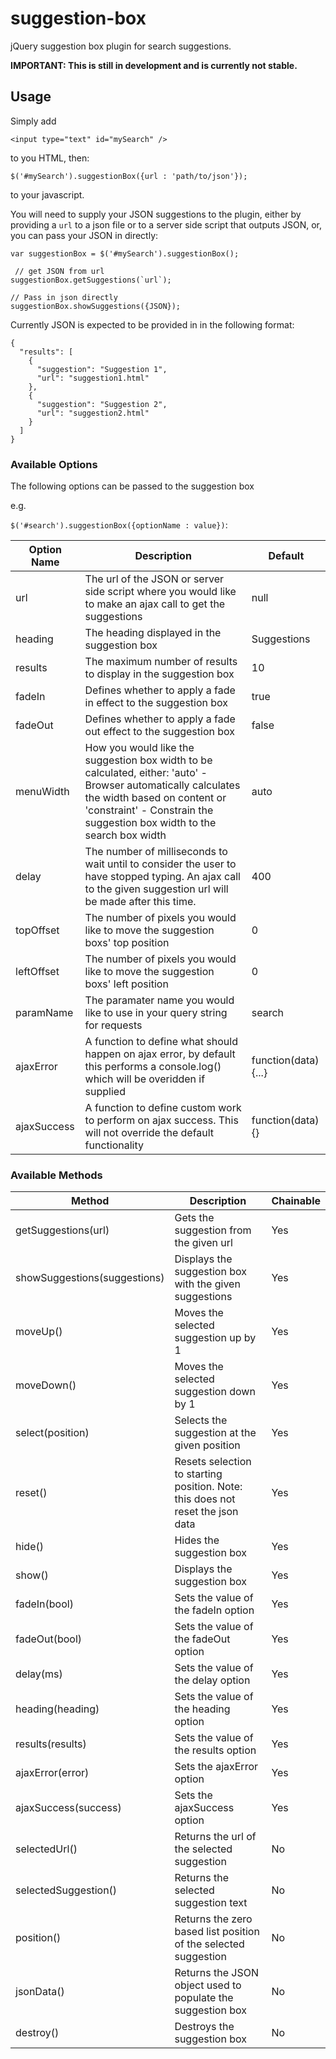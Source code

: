 # suggestion-box

jQuery suggestion box plugin for search suggestions. 

**IMPORTANT: This is still in development and is currently not stable.**

## Usage

Simply add

`<input type="text" id="mySearch" />`

to you HTML, then:

 `$('#mySearch').suggestionBox({url : 'path/to/json'});`
 
 to your javascript.
 
 You will need to supply your JSON suggestions to the plugin, either by providing a `url` to a json file or to a server side script that outputs JSON, or, you can pass your JSON in directly:
 
 ```
 var suggestionBox = $('#mySearch').suggestionBox();
 
  // get JSON from url
 suggestionBox.getSuggestions(`url`);
 
 // Pass in json directly
 suggestionBox.showSuggestions({JSON});
 ```
 
Currently JSON is expected to be provided in in the following format:

```
{
  "results": [
    {
      "suggestion": "Suggestion 1",
      "url": "suggestion1.html"
    },
    {
      "suggestion": "Suggestion 2",
      "url": "suggestion2.html"
    }
  ]
}
```

### Available Options

The following options can be passed to the suggestion box

e.g. 

`$('#search').suggestionBox({optionName : value})`:

Option Name   | Description  | Default
------------- | -------------|------------
url           | The url of the JSON or server side script where you would like to make an ajax call to get the                        suggestions | null
heading       | The heading displayed in the suggestion box | Suggestions
results       | The maximum number of results to display in the suggestion box | 10
fadeIn        | Defines whether to apply a fade in effect to the suggestion box | true
fadeOut       |Defines whether to apply a fade out effect to the suggestion box | false
menuWidth     | How you would like the suggestion box width to be calculated, either: 'auto' - Browser automatically calculates the width based on content or 'constraint' - Constrain the suggestion box width to the search box width | auto
delay         | The number of milliseconds to wait until to consider the user to have stopped typing. An ajax call to                  the given suggestion url will be made after this time. | 400
topOffset     | The number of pixels you would like to move the suggestion boxs' top position | 0
leftOffset    | The number of pixels you would like to move the suggestion boxs' left position | 0
paramName     | The paramater name you would like to use in your query string for requests | search
ajaxError     | A function to define what should happen on ajax error, by default this performs a console.log() which will be overidden if supplied | function(data){...}
ajaxSuccess   | A function to define custom work to perform on ajax success. This will not override the default functionality | function(data){}




### Available Methods


Method  | Description  | Chainable
------------- | -------------|------------
getSuggestions(url) | Gets the suggestion from the given url | Yes
showSuggestions(suggestions) | Displays the suggestion box with the given suggestions| Yes
moveUp() | Moves the selected suggestion up by 1 | Yes
moveDown() | Moves the selected suggestion down by 1 | Yes
select(position) | Selects the suggestion at the given position | Yes
reset() | Resets selection to starting position. Note: this does not reset the json data | Yes
hide() | Hides the suggestion box | Yes
show() | Displays the suggestion box | Yes
fadeIn(bool) | Sets the value of the fadeIn option | Yes
fadeOut(bool) | Sets the value of the fadeOut option | Yes
delay(ms) | Sets the value of the delay option | Yes
heading(heading) | Sets the value of the heading option | Yes
results(results) | Sets the value of the results option | Yes
ajaxError(error) | Sets the ajaxError option | Yes
ajaxSuccess(success) | Sets the ajaxSuccess option | Yes
selectedUrl() | Returns the url of the selected suggestion | No
selectedSuggestion() | Returns the selected suggestion text | No 
position() | Returns the zero based list position of the selected suggestion | No
jsonData() | Returns the JSON object used to populate the suggestion box | No
destroy() | Destroys the suggestion box | No


